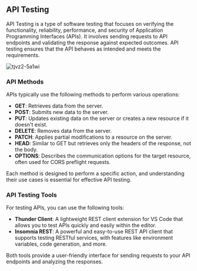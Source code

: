 ## API Testing

API Testing is a type of software testing that focuses on verifying the functionality, reliability, performance, and security of Application Programming Interfaces (APIs). It involves sending requests to API endpoints and validating the response against expected outcomes. API testing ensures that the API behaves as intended and meets the requirements.

![tjvz2-5a1wi](https://github.com/user-attachments/assets/cd47fea9-65f4-436f-b129-07107d1f0683)


### API Methods

APIs typically use the following methods to perform various operations:

- **GET**: Retrieves data from the server.
- **POST**: Submits new data to the server.
- **PUT**: Updates existing data on the server or creates a new resource if it doesn't exist.
- **DELETE**: Removes data from the server.
- **PATCH**: Applies partial modifications to a resource on the server.
- **HEAD**: Similar to GET but retrieves only the headers of the response, not the body.
- **OPTIONS**: Describes the communication options for the target resource, often used for CORS preflight requests.

Each method is designed to perform a specific action, and understanding their use cases is essential for effective API testing.

### API Testing Tools

For testing APIs, you can use the following tools:

- **Thunder Client**: A lightweight REST client extension for VS Code that allows you to test APIs quickly and easily within the editor.
- **Insomnia REST**: A powerful and easy-to-use REST API client that supports testing RESTful services, with features like environment variables, code generation, and more.

Both tools provide a user-friendly interface for sending requests to your API endpoints and analyzing the responses.
